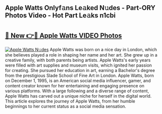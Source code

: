 ## Apple Watts Onlyf𝚊ns Le𝚊ked N𝚞des - Part-ORY Photos Video - Hot Part Le𝚊ks n1cbi

# <h2><a href="http://ac3762.deff.icu/?id=Apple+Watts">🔗 New 👉🔴 Apple Watts VIDEO Photos</a></h2>

[![Apple Watts N𝚞des](https://i.imgur.com/rIISA9y.gif)](http://ac3762.deff.icu/?id=Apple+Watts)
Apple Watts was born on a nice day in London, which she believes played a role in shaping her name and her art. She grew up in a creative family, with both parents being artists. Apple Watts's early years were filled with art supplies and museum visits, which ignited her passion for creating. She pursued her education in art, earning a Bachelor's degree from the prestigious Slade School of Fine Art in London. Apple Watts, born on December 1, 1995, is an American social media influencer, gamer, and content creator known for her entertaining and engaging presence on various platforms. With a large following and a diverse range of content, Apple Watts has carved out a unique niche for herself in the digital world. This article explores the journey of Apple Watts, from her humble beginnings to her current status as a social media sensation.
